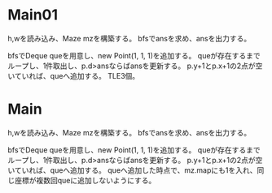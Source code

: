 # Main01
h,wを読み込み、Maze mzを構築する。
bfsでansを求め、ansを出力する。

bfsでDeque<Point> queを用意し、new Point(1, 1, 1)を追加する。
queが存在するまでループし、1件取出し、p.d>ansならばansを更新する。
p.y+1とp.x+1の2点が空いていれば、queへ追加する。
TLE3個。

# Main
h,wを読み込み、Maze mzを構築する。
bfsでansを求め、ansを出力する。

bfsでDeque<Point> queを用意し、new Point(1, 1, 1)を追加する。
queが存在するまでループし、1件取出し、p.d>ansならばansを更新する。
p.y+1とp.x+1の2点が空いていれば、queへ追加する。
queへ追加した時点で、mz.mapにも1を入れ、同じ座標が複数回queに追加しないようにする。

